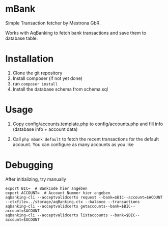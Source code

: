mBank
=====

Simple Transaction fetcher by Mestrona GbR.

Works with AqBanking to fetch bank transactions and save them to database table.


Installation
============

1. Clone the git repository
2. Install composer (if not yet done)
3. run `composer install`
4. Install the database schema from schema.sql

Usage
=====

1. Copy config/accounts.template.php to config/accounts.php and fill info
   (database info + account data)
   
2. Call `php mbank default` to fetch the recent transactions for the default
account. You can configure as many accounts as you like


Debugging
=========

After initializing, try manually

    export BIC=  # BankCode hier angeben
    export ACCOUNT=  # Account Nummer hier angeben
    aqbanking-cli --acceptvalidcerts request --bank=$BIC--account=$ACOUNT --ctxfile=../storage/aqBanking.ctx --balance --transactions
    aqbanking-cli --acceptvalidcerts getaccounts--bank=$BIC--account=$ACOUNT
    aqbanking-cli --acceptvalidcerts listaccounts --bank=$BIC--account=$ACOUNT 
